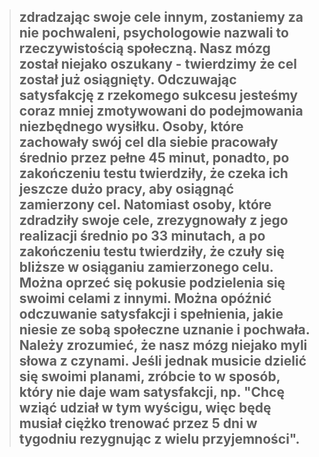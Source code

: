 > zdradzając swoje cele innym, zostaniemy za nie pochwaleni, psychologowie nazwali to rzeczywistością społeczną. Nasz mózg został niejako oszukany - twierdzimy że cel został już osiągnięty. Odczuwając satysfakcję z rzekomego sukcesu jesteśmy coraz mniej zmotywowani do podejmowania niezbędnego wysiłku.
> Osoby, które zachowały swój cel dla siebie pracowały średnio przez pełne 45 minut, ponadto, po zakończeniu testu twierdziły, że czeka ich jeszcze dużo pracy, aby osiągnąć zamierzony cel. Natomiast osoby, które zdradziły swoje cele, zrezygnowały z jego realizacji średnio po 33 minutach, a po zakończeniu testu twierdziły, że czuły się bliższe w osiąganiu zamierzonego celu.
> Można oprzeć się pokusie podzielenia się swoimi celami z innymi. Można opóźnić odczuwanie satysfakcji i spełnienia, jakie niesie ze sobą społeczne uznanie i pochwała. Należy zrozumieć, że nasz mózg niejako myli słowa z czynami. Jeśli jednak musicie dzielić się swoimi planami, zróbcie to w sposób, który nie daje wam satysfakcji, np. "Chcę wziąć udział w tym wyścigu, więc będę musiał ciężko trenować przez 5 dni w tygodniu rezygnując z wielu przyjemności".
> -- 
